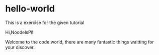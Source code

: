 # hello-world
This is a exercise for the given tutorial

Hi,NoodelsPi!

Welcome to the code world, there are many fantastic things waitting for your discover.
